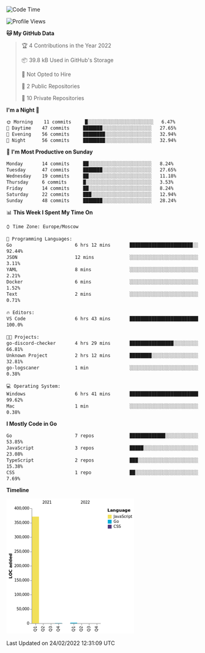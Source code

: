 <!--START_SECTION:waka-->
![Code Time](http://img.shields.io/badge/Code%20Time-188%20hrs%2028%20mins-blue)

![Profile Views](http://img.shields.io/badge/Profile%20Views-1-blue)

**🐱 My GitHub Data** 

> 🏆 4 Contributions in the Year 2022
 > 
> 📦 39.8 kB Used in GitHub's Storage 
 > 
> 🚫 Not Opted to Hire
 > 
> 📜 2 Public Repositories 
 > 
> 🔑 10 Private Repositories  
 > 
**I'm a Night 🦉** 

```text
🌞 Morning    11 commits     █░░░░░░░░░░░░░░░░░░░░░░░░   6.47% 
🌆 Daytime    47 commits     ███████░░░░░░░░░░░░░░░░░░   27.65% 
🌃 Evening    56 commits     ████████░░░░░░░░░░░░░░░░░   32.94% 
🌙 Night      56 commits     ████████░░░░░░░░░░░░░░░░░   32.94%

```
📅 **I'm Most Productive on Sunday** 

```text
Monday       14 commits     ██░░░░░░░░░░░░░░░░░░░░░░░   8.24% 
Tuesday      47 commits     ███████░░░░░░░░░░░░░░░░░░   27.65% 
Wednesday    19 commits     ██░░░░░░░░░░░░░░░░░░░░░░░   11.18% 
Thursday     6 commits      █░░░░░░░░░░░░░░░░░░░░░░░░   3.53% 
Friday       14 commits     ██░░░░░░░░░░░░░░░░░░░░░░░   8.24% 
Saturday     22 commits     ███░░░░░░░░░░░░░░░░░░░░░░   12.94% 
Sunday       48 commits     ███████░░░░░░░░░░░░░░░░░░   28.24%

```


📊 **This Week I Spent My Time On** 

```text
⌚︎ Time Zone: Europe/Moscow

💬 Programming Languages: 
Go                       6 hrs 12 mins       ███████████████████████░░   92.44% 
JSON                     12 mins             ░░░░░░░░░░░░░░░░░░░░░░░░░   3.11% 
YAML                     8 mins              ░░░░░░░░░░░░░░░░░░░░░░░░░   2.21% 
Docker                   6 mins              ░░░░░░░░░░░░░░░░░░░░░░░░░   1.52% 
Text                     2 mins              ░░░░░░░░░░░░░░░░░░░░░░░░░   0.71%

🔥 Editors: 
VS Code                  6 hrs 43 mins       █████████████████████████   100.0%

🐱‍💻 Projects: 
go-discord-checker       4 hrs 29 mins       ████████████████░░░░░░░░░   66.81% 
Unknown Project          2 hrs 12 mins       ████████░░░░░░░░░░░░░░░░░   32.81% 
go-logscaner             1 min               ░░░░░░░░░░░░░░░░░░░░░░░░░   0.38%

💻 Operating System: 
Windows                  6 hrs 41 mins       █████████████████████████   99.62% 
Mac                      1 min               ░░░░░░░░░░░░░░░░░░░░░░░░░   0.38%

```

**I Mostly Code in Go** 

```text
Go                       7 repos             █████████████░░░░░░░░░░░░   53.85% 
JavaScript               3 repos             █████░░░░░░░░░░░░░░░░░░░░   23.08% 
TypeScript               2 repos             ███░░░░░░░░░░░░░░░░░░░░░░   15.38% 
CSS                      1 repo              ██░░░░░░░░░░░░░░░░░░░░░░░   7.69%

```


**Timeline**

![Chart not found](https://raw.githubusercontent.com/jeezft/jeezft/main/charts/bar_graph.png) 


 Last Updated on 24/02/2022 12:31:09 UTC
<!--END_SECTION:waka-->
